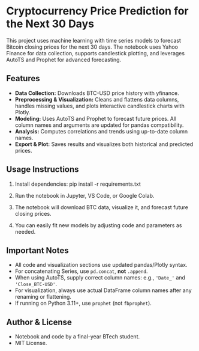 # Cryptocurrency Price Prediction for the Next 30 Days

This project uses machine learning with time series models to forecast Bitcoin closing prices for the next 30 days. The notebook uses Yahoo Finance for data collection, supports candlestick plotting, and leverages AutoTS and Prophet for advanced forecasting.

## Features

- **Data Collection:** Downloads BTC-USD price history with yfinance.
- **Preprocessing & Visualization:** Cleans and flattens data columns, handles missing values, and plots interactive candlestick charts with Plotly.
- **Modeling:** Uses AutoTS and Prophet to forecast future prices. All column names and arguments are updated for pandas compatibility.
- **Analysis:** Computes correlations and trends using up-to-date column names.
- **Export & Plot:** Saves results and visualizes both historical and predicted prices.

## Usage Instructions

1. Install dependencies:
pip install -r requirements.txt

2. Run the notebook in Jupyter, VS Code, or Google Colab.
3. The notebook will download BTC data, visualize it, and forecast future closing prices.
4. You can easily fit new models by adjusting code and parameters as needed.

## Important Notes

- All code and visualization sections use updated pandas/Plotly syntax.
- For concatenating Series, use `pd.concat`, **not** `.append`.
- When using AutoTS, supply correct column names: e.g., `'Date_'` and `'Close_BTC-USD'`.
- For visualization, always use actual DataFrame column names after any renaming or flattening.
- If running on Python 3.11+, use `prophet` (not `fbprophet`).

## Author & License

- Notebook and code by a final-year BTech student.
- MIT License.
